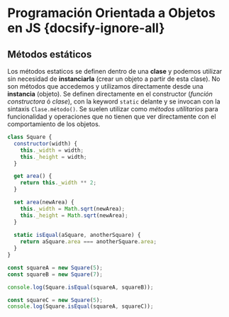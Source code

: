 # Programación Orientada a Objetos en JS {docsify-ignore-all}

## Métodos estáticos

Los métodos estaticos se definen dentro de una **clase** y podemos utilizar sin necesidad de **instanciarla** (crear un objeto a partir de esta clase). No son métodos que accedemos y utilizamos directamente desde una **instancia** (objeto). Se definen directamente en el constructor (_función constructora_ ó _clase_), con la keyword `static` delante y se invocan con la sintaxis `Clase.método()`. Se suelen utilizar como _métodos utilitarios_ para funcionalidad y operaciones que no tienen que ver directamente con el comportamiento de los objetos.

```js
class Square {
  constructor(width) {
    this._width = width;
    this._height = width;
  }

  get area() {
    return this._width ** 2;
  }

  set area(newArea) {
    this._width = Math.sqrt(newArea);
    this._height = Math.sqrt(newArea);
  }
  
  static isEqual(aSquare, anotherSquare) {
    return aSquare.area === anotherSquare.area;
  }
}

const squareA = new Square(5);
const squareB = new Square(7);

console.log(Square.isEqual(squareA, squareB));

const squareC = new Square(5);
console.log(Square.isEqual(squareA, squareC));
```
